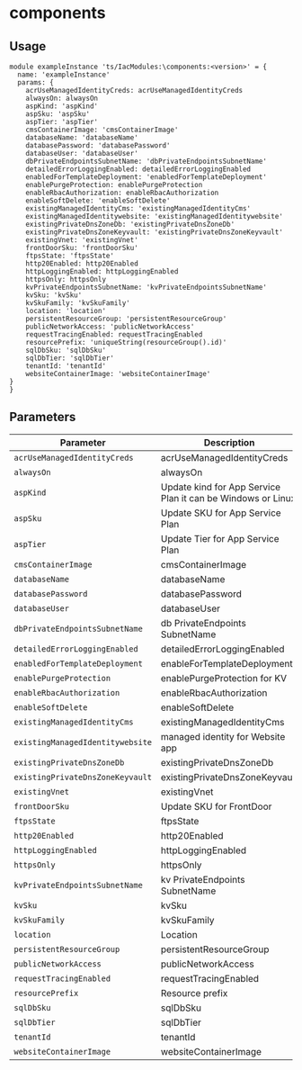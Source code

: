 # components

## Usage

```bicep
module exampleInstance 'ts/IacModules:\components:<version>' = {
  name: 'exampleInstance'
  params: {
    acrUseManagedIdentityCreds: acrUseManagedIdentityCreds
    alwaysOn: alwaysOn
    aspKind: 'aspKind'
    aspSku: 'aspSku'
    aspTier: 'aspTier'
    cmsContainerImage: 'cmsContainerImage'
    databaseName: 'databaseName'
    databasePassword: 'databasePassword'
    databaseUser: 'databaseUser'
    dbPrivateEndpointsSubnetName: 'dbPrivateEndpointsSubnetName'
    detailedErrorLoggingEnabled: detailedErrorLoggingEnabled
    enabledForTemplateDeployment: 'enabledForTemplateDeployment'
    enablePurgeProtection: enablePurgeProtection
    enableRbacAuthorization: enableRbacAuthorization
    enableSoftDelete: 'enableSoftDelete'
    existingManagedIdentityCms: 'existingManagedIdentityCms'
    existingManagedIdentitywebsite: 'existingManagedIdentitywebsite'
    existingPrivateDnsZoneDb: 'existingPrivateDnsZoneDb'
    existingPrivateDnsZoneKeyvault: 'existingPrivateDnsZoneKeyvault'
    existingVnet: 'existingVnet'
    frontDoorSku: 'frontDoorSku'
    ftpsState: 'ftpsState'
    http20Enabled: http20Enabled
    httpLoggingEnabled: httpLoggingEnabled
    httpsOnly: httpsOnly
    kvPrivateEndpointsSubnetName: 'kvPrivateEndpointsSubnetName'
    kvSku: 'kvSku'
    kvSkuFamily: 'kvSkuFamily'
    location: 'location'
    persistentResourceGroup: 'persistentResourceGroup'
    publicNetworkAccess: 'publicNetworkAccess'
    requestTracingEnabled: requestTracingEnabled
    resourcePrefix: 'uniqueString(resourceGroup().id)'
    sqlDbSku: 'sqlDbSku'
    sqlDbTier: 'sqlDbTier'
    tenantId: 'tenantId'
    websiteContainerImage: 'websiteContainerImage'
}
}
```

## Parameters

| Parameter | Description | Type | Default |
| --- | --- | --- | --- |
| `acrUseManagedIdentityCreds` | acrUseManagedIdentityCreds | bool |  |
| `alwaysOn` | alwaysOn | bool |  |
| `aspKind` | Update kind for App Service Plan it can be Windows or Linux | string |  |
| `aspSku` | Update SKU for App Service Plan | string |  |
| `aspTier` | Update Tier for App Service Plan | string |  |
| `cmsContainerImage` | cmsContainerImage | string |  |
| `databaseName` | databaseName | string |  |
| `databasePassword` | databasePassword | string |  |
| `databaseUser` | databaseUser | string |  |
| `dbPrivateEndpointsSubnetName` | db PrivateEndpoints SubnetName | string |  |
| `detailedErrorLoggingEnabled` | detailedErrorLoggingEnabled | bool |  |
| `enabledForTemplateDeployment` | enableForTemplateDeployment | string |  |
| `enablePurgeProtection` | enablePurgeProtection for KV | bool |  |
| `enableRbacAuthorization` | enableRbacAuthorization | bool |  |
| `enableSoftDelete` | enableSoftDelete | string |  |
| `existingManagedIdentityCms` | existingManagedIdentityCms | string |  |
| `existingManagedIdentitywebsite` | managed identity for Website app | string |  |
| `existingPrivateDnsZoneDb` | existingPrivateDnsZoneDb | string |  |
| `existingPrivateDnsZoneKeyvault` | existingPrivateDnsZoneKeyvault | string |  |
| `existingVnet` | existingVnet | string |  |
| `frontDoorSku` | Update SKU for FrontDoor | string |  |
| `ftpsState` | ftpsState | string |  |
| `http20Enabled` | http20Enabled | bool |  |
| `httpLoggingEnabled` | httpLoggingEnabled | bool |  |
| `httpsOnly` | httpsOnly | bool |  |
| `kvPrivateEndpointsSubnetName` | kv PrivateEndpoints SubnetName | string |  |
| `kvSku` | kvSku | string |  |
| `kvSkuFamily` | kvSkuFamily | string |  |
| `location` | Location | string |  |
| `persistentResourceGroup` | persistentResourceGroup | string |  |
| `publicNetworkAccess` | publicNetworkAccess | string |  |
| `requestTracingEnabled` | requestTracingEnabled | bool |  |
| `resourcePrefix` | Resource prefix | string | uniqueString(resourceGroup().id) |
| `sqlDbSku` | sqlDbSku | string |  |
| `sqlDbTier` | sqlDbTier | string |  |
| `tenantId` | tenantId | string |  |
| `websiteContainerImage` | websiteContainerImage | string |  |